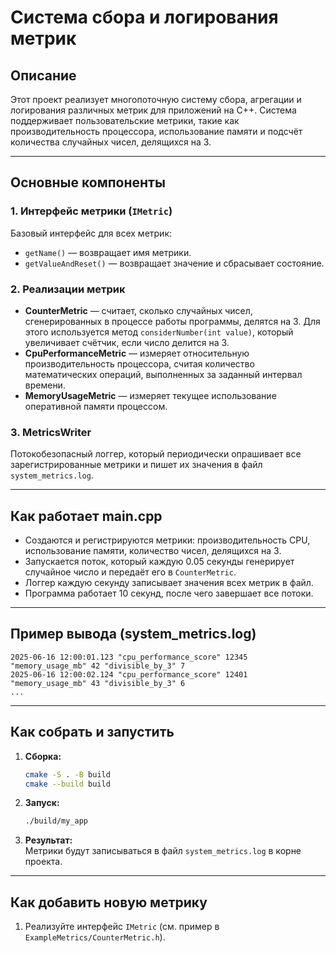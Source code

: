 # Система сбора и логирования метрик

## Описание

Этот проект реализует многопоточную систему сбора, агрегации и логирования различных метрик для приложений на C++. Система поддерживает пользовательские метрики, такие как производительность процессора, использование памяти и подсчёт количества случайных чисел, делящихся на 3.

---

## Основные компоненты

### 1. Интерфейс метрики (`IMetric`)
Базовый интерфейс для всех метрик:
- `getName()` — возвращает имя метрики.
- `getValueAndReset()` — возвращает значение и сбрасывает состояние.

### 2. Реализации метрик
- **CounterMetric** — считает, сколько случайных чисел, сгенерированных в процессе работы программы, делятся на 3. Для этого используется метод `considerNumber(int value)`, который увеличивает счётчик, если число делится на 3.
- **CpuPerformanceMetric** — измеряет относительную производительность процессора, считая количество математических операций, выполненных за заданный интервал времени.
- **MemoryUsageMetric** — измеряет текущее использование оперативной памяти процессом.

### 3. MetricsWriter
Потокобезопасный логгер, который периодически опрашивает все зарегистрированные метрики и пишет их значения в файл `system_metrics.log`.

---

## Как работает main.cpp

- Создаются и регистрируются метрики: производительность CPU, использование памяти, количество чисел, делящихся на 3.
- Запускается поток, который каждую 0.05 секунды генерирует случайное число и передаёт его в `CounterMetric`.
- Логгер каждую секунду записывает значения всех метрик в файл.
- Программа работает 10 секунд, после чего завершает все потоки.

---

## Пример вывода (system_metrics.log)

```
2025-06-16 12:00:01.123 "cpu_performance_score" 12345 "memory_usage_mb" 42 "divisible_by_3" 7
2025-06-16 12:00:02.124 "cpu_performance_score" 12401 "memory_usage_mb" 43 "divisible_by_3" 6
...
```

---

## Как собрать и запустить

1. **Сборка:**
   ```sh
   cmake -S . -B build
   cmake --build build
   ```

2. **Запуск:**
   ```sh
   ./build/my_app
   ```

3. **Результат:**  
   Метрики будут записываться в файл `system_metrics.log` в корне проекта.

---

## Как добавить новую метрику

1. Реализуйте интерфейс `IMetric` (см. пример в `ExampleMetrics/CounterMetric.h`).
